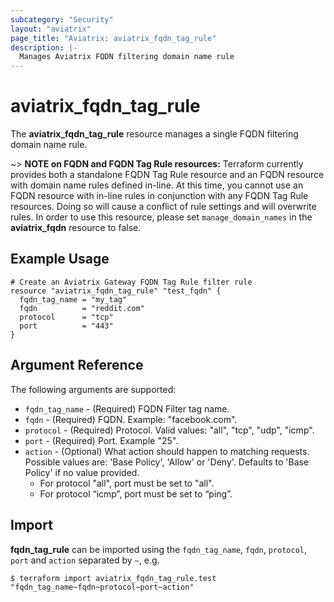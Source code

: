 ```yaml
---
subcategory: "Security"
layout: "aviatrix"
page_title: "Aviatrix: aviatrix_fqdn_tag_rule"
description: |-
  Manages Aviatrix FQDN filtering domain name rule
---
```


# aviatrix_fqdn_tag_rule

The **aviatrix_fqdn_tag_rule** resource manages a single FQDN filtering domain name rule.

~> **NOTE on FQDN and FQDN Tag Rule resources:** Terraform currently provides both a standalone FQDN Tag Rule resource and an FQDN resource with domain name rules defined in-line. At this time, you cannot use an FQDN resource with in-line rules in conjunction with any FQDN Tag Rule resources. Doing so will cause a conflict of rule settings and will overwrite rules. In order to use this resource, please set `manage_domain_names` in the **aviatrix_fqdn** resource to false.

## Example Usage

```hcl
# Create an Aviatrix Gateway FQDN Tag Rule filter rule
resource "aviatrix_fqdn_tag_rule" "test_fqdn" {
  fqdn_tag_name = "my_tag"
  fqdn          = "reddit.com"
  protocol      = "tcp"
  port          = "443"
}
```

## Argument Reference

The following arguments are supported:

* `fqdn_tag_name` - (Required) FQDN Filter tag name.
* `fqdn` - (Required) FQDN. Example: "facebook.com".
* `protocol` - (Required) Protocol. Valid values: "all", "tcp", "udp", "icmp".
* `port` - (Required) Port. Example "25".
* `action` - (Optional) What action should happen to matching requests. Possible values are: 'Base Policy', 'Allow' or 'Deny'. Defaults to 'Base Policy' if no value provided.
    * For protocol "all", port must be set to "all".
    * For protocol “icmp”, port must be set to “ping”.

## Import

**fqdn_tag_rule** can be imported using the `fqdn_tag_name`, `fqdn`, `protocol`, `port` and `action` separated by `~`, e.g.

```
$ terraform import aviatrix_fqdn_tag_rule.test "fqdn_tag_name~fqdn~protocol~port~action"
```
